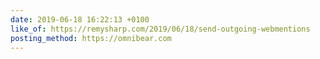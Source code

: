 ```yaml
---
date: 2019-06-18 16:22:13 +0100
like_of: https://remysharp.com/2019/06/18/send-outgoing-webmentions
posting_method: https://omnibear.com
---
```

